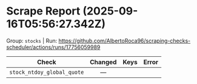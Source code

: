 # Scrape Report (2025-09-16T05:56:27.342Z)

Group: `stocks`  |  Run: https://github.com/AlbertoRoca96/scraping-checks-scheduler/actions/runs/17756059989

| Check | Changed | Keys | Error |
|---|:---:|:--|:--|
| `stock_ntdoy_global_quote` | — |  |  |
